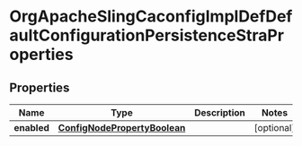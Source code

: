 

# OrgApacheSlingCaconfigImplDefDefaultConfigurationPersistenceStraProperties

## Properties

Name | Type | Description | Notes
------------ | ------------- | ------------- | -------------
**enabled** | [**ConfigNodePropertyBoolean**](ConfigNodePropertyBoolean.md) |  |  [optional]



